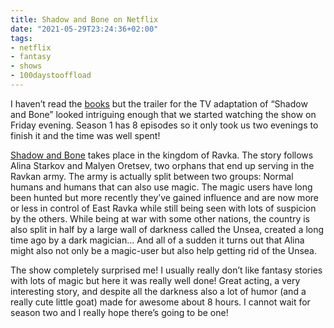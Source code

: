 ```yaml
---
title: Shadow and Bone on Netflix
date: "2021-05-29T23:24:36+02:00"
tags:
- netflix
- fantasy
- shows
- 100daystooffload
---
```


I haven’t read the [books](https://en.wikipedia.org/wiki/Shadow_and_Bone) but the trailer for the TV adaptation of “Shadow and Bone” looked intriguing enough that we started watching the show on Friday evening. Season 1 has 8 episodes so it only took us two evenings to finish it and the time was well spent! 

[Shadow and Bone](https://en.wikipedia.org/wiki/Shadow_and_Bone_(TV_series)) takes place in the kingdom of Ravka. The story follows Alina Starkov and Malyen Oretsev, two orphans that end up serving in the Ravkan army. The army is actually split between two groups: Normal humans and humans that can also use magic. The magic users have long been hunted but more recently they’ve gained influence and are now more or less in control of East Ravka while still being seen with lots of suspicion by the others. While being at war with some other nations, the country is also split in half by a large wall of darkness called the Unsea, created a long time ago by a dark magician... And all of a sudden it turns out that Alina might also not only be a magic-user but also help getting rid of the Unsea.

The show completely surprised me! I usually really don’t like fantasy stories with lots of magic but here it was really well done! Great acting, a very interesting story, and despite all the darkness also a lot of humor (and a really cute little goat) made for awesome  about 8 hours. I cannot wait for season two and I really hope there’s going to be one!
